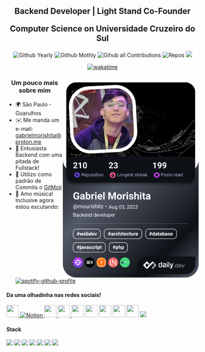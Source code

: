 <h2> 
    <p align="center"> Backend Developer | Light Stand Co-Founder </p> 
    <p align="center"> Computer Science on Universidade Cruzeiro do Sul </p>
</h2>

<div align="center" style="diplay: flex;">
  <img title="Github Years" alt="Github Yearly" src="https://badges.strrl.dev/years/Mourishitz?style=flat&color=blueviolet&logo=github" />
  <img title="Github Monthly commits" alt="Github Mothly" src="https://badges.strrl.dev/commits/monthly/Mourishitz?style=flat&logo=github&color=blueviolet" />
  <img title="Gihub all Contributions" alt="Gihub all Contributions" src="https://badges.strrl.dev/contributions/all/Mourishitz?color=blueviolet&logo=github" />
  <img title="Github Repos" alt="Repos" src="https://badges.strrl.dev/repos/Mourishitz?style=flat&color=blueviolet&logo=github" />
  <img src="https://img.shields.io/badge/Website_Pessoal-purple">
  
[![wakatime](https://wakatime.com/badge/user/c3066713-8dca-47d5-9002-0096164d3393.svg)](https://wakatime.com/@c3066713-8dca-47d5-9002-0096164d3393)

</div>

<div align="left">

<a href="https://app.daily.dev/mourishitz"><img align="right" src="./devcard.png" width="356" alt="Gabriel Morishita's Dev Card"/></a>

  
<h3 align="center">Um pouco mais sobre mim</h3>

*   🌍  São Paulo - Guarulhos
*   ✉️  Me manda um e-mail: [gabrielmorishita@proton.me](mailto:gabrielmorishita@proton.me)
*   🧠  Entusiasta Backend com uma pitada de Fullstack!
*   🎒  Utilizo como padrão de Commits o [GitMoji](https://gitmoji.dev/)
*    🎵 Amo música! Inclusive agora estou escutando: <br />
[![spotify-github-profile](https://spotify-github-profile.kittinanx.com/api/view?uid=gabrielmorishita&cover_image=true&theme=natemoo-re&bar_color=53b14f&bar_color_cover=false)](https://spotify-github-profile.kittinanx.com/api/view?uid=gabrielmorishita&redirect=true)

<p align="left"> 
    <h4>Da uma olhadinha nas redes sociais!</h4>
    <a href="https://discord.com/users/349901598346182666" target="_blank" rel="noreferrer">
        <img src="https://raw.githubusercontent.com/danielcranney/readme-generator/main/public/icons/socials/discord.svg" width="32" height="32" />
    </a>
    <a href="https://wholesale-quill-de7.notion.site/009dde760e3e4725b1a6172dfa26c33e?v=d3e97b51c1614942a2e477bcf226b485" target="_blank" rel="noreferrer">
        <img src="https://upload.wikimedia.org/wikipedia/commons/4/45/Notion_app_logo.png?20200221181224" width="32" height="32" alt="Notion" />
    </a> 
    <a href="https://www.facebook.com/gabriel.morishita" target="_blank" rel="noreferrer">
        <img src="https://raw.githubusercontent.com/danielcranney/readme-generator/main/public/icons/socials/facebook.svg" width="32" height="32" />
    </a> 
    <a href="https://www.github.com/Mourishitz" target="_blank" rel="noreferrer">
        <img src="https://raw.githubusercontent.com/danielcranney/readme-generator/main/public/icons/socials/github.svg" width="32" height="32" />
    </a>
    <a href="http://www.instagram.com/mourishitz.dev" target="_blank" rel="noreferrer">
        <img src="https://raw.githubusercontent.com/danielcranney/readme-generator/main/public/icons/socials/instagram.svg" width="32" height="32" /></a> <a href="https://www.linkedin.com/in/gabriel-morishita" target="_blank" rel="noreferrer"><img src="https://raw.githubusercontent.com/danielcranney/readme-generator/main/public/icons/socials/linkedin.svg" width="32" height="32" /></a> <a href="https://stackoverflow.com/users/19016268/mourishitz" target="_blank" rel="noreferrer"><img src="https://raw.githubusercontent.com/danielcranney/readme-generator/main/public/icons/socials/stackoverflow.svg" width="32" height="32" /></a> <a href="https://www.twitter.com/GMorishita_" target="_blank" rel="noreferrer"><img src="https://raw.githubusercontent.com/danielcranney/readme-generator/main/public/icons/socials/twitter.svg" width="32" height="32" /></a> <a href="https://www.twitch.tv/hakuchiii" target="_blank" rel="noreferrer"><img src="https://raw.githubusercontent.com/danielcranney/readme-generator/main/public/icons/socials/twitch.svg" width="32" height="32" /></a>
    <a href="https://open.spotify.com/user/gabrielmorishita">
        <img src="https://cdn-icons-png.flaticon.com/512/174/174872.png" height="32" />
    </a>
</p>
</div>

<div>
    <h4>Stack</h4>
    <img src="https://codekitapp.com/images/help/free-tailwind-icon@2x.png" height="32" />
    <img src="https://cdn.icon-icons.com/icons2/2699/PNG/512/golang_logo_icon_171073.png" height="32" />
    <img src="https://external-content.duckduckgo.com/iu/?u=https%3A%2F%2Flogospng.org%2Fdownload%2Flaravel%2Flogo-laravel-icon-1024.png&f=1&nofb=1&ipt=9421348d600809bfaf4cae2964652dee218d67ce4aabb0c212a6d6c3290a6ccb&ipo=images" height="32" />
    <img src="https://external-content.duckduckgo.com/iu/?u=https%3A%2F%2Flogos-download.com%2Fwp-content%2Fuploads%2F2016%2F09%2FPHP_logo.png&f=1&nofb=1&ipt=7ba16d0185bd31da34849b834fa3ff43fc284fb1612b4b7ee018631840940955&ipo=images" height="32" />
    <img src="https://bun.sh/logo-square.png" height="32" />
    <img src="https://static-00.iconduck.com/assets.00/docker-icon-icon-2048x1479-cres2he9.png" height="32" />
    <img src="https://static-00.iconduck.com/assets.00/nestjs-icon-2048x2040-3rrvcej8.png" height="32" />
</div>


